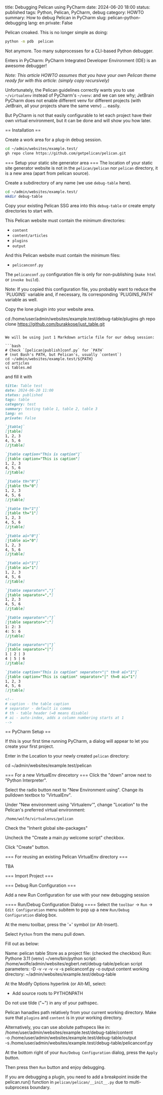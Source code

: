 title: Debugging Pelican using PyCharm
date: 2024-06-20 18:00
status: published
tags: Python, Pelican, PyCharm, debug
category: HOWTO
summary: How to debug Pelican in PyCharm
slug: pelican-python-debugging
lang: en
private: False

Pelican croaked.  This is no longer simple as doing:

```bash
python -m pdb  pelican
```

Not anymore.  Too many subprocesses for a CLI-based Python debugger.

Enters in PyCharm: PyCharm Integrated Developer Environment (IDE) is an awesome debugger!

<em class="m-block m-note">Note: This article HOWTO assumes that you have your own Pelican theme ready for with this article: (simply copy recursively)</em>

Unfortunately, the Pelican guidelines correctly wants you to use `~/virtualenv` instead
of PyCharm's `~/venv`: and we can see why; JetBrain PyCharm does not enable 
different venv for different projects (with JetBrain, all your projects share the same venv) ... easily.

But PyCharm is not that easily configurable to let each project have their own virtual environment, but it can be done and will show you how later.

== Installation ==

Create a work area for a plug-in debug session.


```bash
cd ~/admin/websites/example.test/
gh repo clone https://github.com/getpelican/pelican.git
```

=== Setup your static site generator area ===
The location of your static site generator website is not in the `pelican/pelican` nor `pelican` directory, it is a new area (apart from pelican source).

Create a subdirectory of any name (we use `debug-table` here).

```bash
cd ~/admin/websites/example.test/
mkdir debug-table
```

Copy your existing Pelican SSG area into this `debug-table` or create empty directories to start with.

This Pelican website must contain the minimum directories:

* `content`
* `content/articles`
* `plugins`
* `output`

And this Pelican website must contain the minimum files:

* `pelicanconf.py`

The `pelicanconf.py` configuration file is only for non-publishing (`make html` or `invoke build`).

<div class="m-text m-note">Note: If you copied this configuration file, you probably want to reduce the `PLUGINS` variable and, if necessary, its corresponding `PLUGINS_PATH` variable as well.</div>

Copy the lone plugin into your website area.

cd /home/user/admin/websites/example.test/debug-table/plugins
gh repo clone https://github.com/burakkose/just_table.git
```

We will be using just 1 Markdown article file for our debug session:

```bash
# Check `[pelican|publish]conf.py` for `PATH` 
# (not Bash's PATH, but Pelican's, usually `content`)
cd ~/admin/websites/example.test/${PATH}
cd articles
vi tables.md
```
and fill it with
```markdown
title: Table test
date: 2024-06-20 11:00
status: published
tags: table
category: test
summary: testing table 1, table 2, table 3
lang: en
private: False

`jtable]`
[jtable]
1, 2, 3
4, 5, 6
[/jtable]

`jtable caption="This is caption"]`
[jtable caption="This is caption"]
1, 2, 3
4, 5, 6
[/jtable]

`jtable th="0"]`
[jtable th="0"]
1, 2, 3
4, 5, 6
[/jtable]

`jtable th="1"]`
[jtable th="1"]
1, 2, 3
4, 5, 6
[/jtable]

`jtable ai="0"]`
[jtable ai="0"]
1, 2, 3
4, 5, 6
[/jtable]

`jtable ai="1"]`
[jtable ai="1"]
1, 2, 3
4, 5, 6
[/jtable]

`jtable separator=","]`
[jtable separator=","]
1, 2, 3
4, 5, 6
[/jtable]

`jtable separator=":"]`
[jtable separator=":"]
1: 2: 3
4: 5: 6
[/jtable]

`jtable separator="|"]`
[jtable separator="|"]
1 | 2 | 3
4 | 5 | 6
[/jtable]

`jtable caption="This is caption" separator="|" th=0 ai="1"]`
[jtable caption="This is caption" separator="|" th=0 ai="1"]
1, 2, 3
4, 5, 6
[/jtable]

<!--
# caption - the table caption
# separator - default is comma
# th - table header (=0 means disable)
# ai - auto-index, adds a column numbering starts at 1
-->
```

== PyCharm Setup ==

If this is your first time running PyCharm, a dialog will appear to let you create your first project.

Enter in the Location to your newly created `pelican` directory:

   cd ~/admin/websites/example.test/pelican 

=== For a new VirtualEnv direcetory ===
Click the "down" arrow next to "Python Interpreter".

Select the radio button next to "New Environment using".  Change its pulldown textbox to "VirtualEnv".

Under "New environment using 'Virtualenv'", change "Location" to the Pelican's preferred virtual environment:

    /home/wolfe/virtualenvs/pelican

Check the "Inherit global site-packages"

Uncheck the "Create a main.py welcome script" checkbox.

Click "Create" button.

=== For reusing an existing Pelican VirtualEnv directory ===

TBA

=== Import Project ===


=== Debug Run Configuration ===

Add a new Run Configuration for use with your new debugging session

==== Run/Debug Configuration Dialog ====
Select the `toolbar` -> `Run` -> `Edit Configuration` menu subitem to pop up a new `Run/Debug Configuration` dialog box.

At the menu toolbar, press the '+' symbol (or Alt-Insert).

Select `Python` from the menu pull down.

Fill out as below:

Name: pelican table
Store as a project file:  (checked the checkbox)
Run: Pythone 3.11 (venv) ~/venv/bin/python
script: /home/wolfe/admin/websites/egbert.net/debug-table/pelican
script parameters: -D -v -v -v -v -s pelicanconf.py -o output content
working directory: ~/admin/websites/example.test/debug-table

At the Modify Options hyperlink (or Alt-M), select:

* Add source roots to PYTHONPATH


Do not use tilde ("~") in any of your pathspec.  

Pelican hanadles path relatively from your current working directory. Make sure that `plugins` and `content` is in your working directory.

Alternatively, you can use abolute pathspecs like in:
                   /home/user/admin/websites/example.test/debug-table/content \
                   -o /home/user/admin/websites/example.test/debug-table/output \
                   -s /home/user/admin/websites/example.test/debug-table/pelicanconf.py


At the bottom right of your `Run/Debug Configuration` dialog, press the `Apply` button.

Then press then `Run` button and enjoy debugging.


If you are debugging a plugin, you need to add a breakpoint inside the pelican.run() function in `pelican/pelican/__init__.py` due to multi-subprocess boundary.

